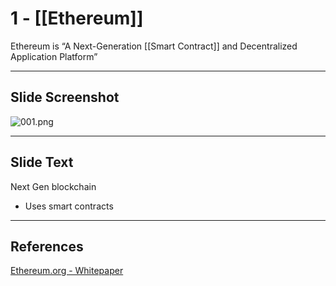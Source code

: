 # 1 - [[Ethereum]]

Ethereum is “A Next-Generation [[Smart Contract]] and Decentralized Application Platform” 

___
## Slide Screenshot
![001.png](../images/ethereum101/001.png)
___
## Slide Text
Next Gen blockchain
- Uses smart contracts 
___
## References
[Ethereum.org - Whitepaper](https://ethereum.org/en/whitepaper/)